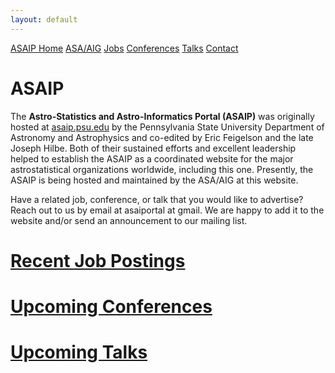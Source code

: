 ```yaml
---
layout: default
---
```


<a href="./index.html" class="btn">ASAIP Home</a>
<a href="../index.html" class="btn">ASA/AIG</a>
<a href="./jobs.html" class="btn">Jobs</a>
<a href="./conf.html" class="btn">Conferences</a>
<a href="./talks.html" class="btn">Talks</a>
<a href="./index.html#contact" class="btn">Contact</a>

# ASAIP

The **Astro-Statistics and Astro-Informatics Portal (ASAIP)** was originally hosted at [asaip.psu.edu](https://asaip.psu.edu/) by the Pennsylvania State University Department of Astronomy and Astrophysics and co-edited by Eric Feigelson and the late Joseph Hilbe. Both of their sustained efforts and excellent leadership helped to establish the ASAIP as a coordinated website for the major astrostatistical organizations worldwide, including this one. Presently, the ASAIP is being hosted and maintained by the ASA/AIG at this website.

Have a related job, conference, or talk that you would like to advertise? Reach out to us by email at asaiportal at gmail. We are happy to add it to the website and/or send an announcement to our mailing list.

# [Recent Job Postings](./jobs.html)

# [Upcoming Conferences](./conf.html)

# [Upcoming Talks](./talks.html)

